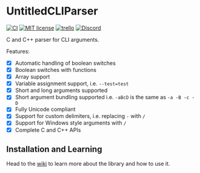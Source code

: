 # UntitledCLIParser
[![CI](https://github.com/MadLadSquad/UntitledCLIParser/actions/workflows/ci.yaml/badge.svg)](https://github.com/MadLadSquad/UntitledCLIParser/actions/workflows/ci.yaml)
[![MIT license](https://img.shields.io/badge/License-MIT-blue.svg)](https://lbesson.mit-license.org/)
[![trello](https://img.shields.io/badge/Trello-UDE-blue])](https://trello.com/b/HmfuRY2K/untitleddesktop)
[![Discord](https://img.shields.io/discord/717037253292982315.svg?label=&logo=discord&logoColor=ffffff&color=7389D8&labelColor=6A7EC2)](https://discord.gg/4wgH8ZE)

C and C++ parser for CLI arguments.

Features:
- [X] Automatic handling of boolean switches
- [X] Boolean switches with functions
- [X] Array support
- [X] Variable assignment support, i.e. `--test=test`
- [X] Short and long arguments supported
- [X] Short argument bundling supported i.e. `-aBcD` is the same as `-a -B -c -D`
- [X] Fully Unicode compliant
- [X] Support for custom delimiters, i.e. replacing `-` with `/`
- [X] Support for Windows style arguments with `/`
- [X] Complete C and C++ APIs

## Installation and Learning
Head to the [wiki](https://github.com/MadLadSquad/UntitledCLIParser/wiki) to learn more about the library and how to use it.
